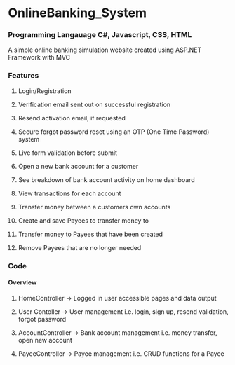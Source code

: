 # OnlineBanking_System

### Programming Langauage C#, Javascript, CSS, HTML

A simple online banking simulation website created using ASP.NET Framework with MVC

### Features 
1. Login/Registration
   
2. Verification email sent out on successful registration

3. Resend activation email, if requested

4. Secure forgot password reset using an OTP (One Time Password) system

5. Live form validation before submit

6. Open a new bank account for a customer

7. See breakdown of bank account activity on home dashboard

8. View transactions for each account

9. Transfer money between a customers own accounts

10. Create and save Payees to transfer money to

11. Transfer money to Payees that have been created

12. Remove Payees that are no longer needed

### Code 
#### Overview

1. HomeController -> Logged in user accessible pages and data output

2. User Contoller -> User management i.e. login, sign up, resend validation, forgot password

3. AccountController -> Bank account management i.e. money transfer, open new account

4. PayeeController -> Payee management i.e. CRUD functions for a Payee
